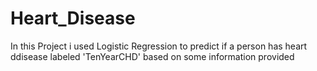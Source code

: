 # Heart_Disease

In this Project i used Logistic Regression to predict if a person has heart ddisease labeled 'TenYearCHD' based on some information provided

